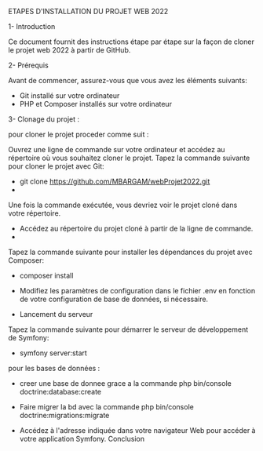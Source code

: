 ETAPES D'INSTALLATION DU PROJET WEB 2022 

1- Introduction

 Ce document fournit des instructions étape par étape sur la façon de cloner le projet web 2022 à partir de GitHub.

2- Prérequis

 Avant de commencer, assurez-vous que vous avez les éléments suivants:

- Git installé sur votre ordinateur
- PHP et Composer installés sur votre ordinateur

3- Clonage du projet : 

 pour cloner le projet proceder comme suit :

Ouvrez une ligne de commande sur votre ordinateur et accédez au répertoire où vous souhaitez cloner le projet.
Tapez la commande suivante pour cloner le  projet avec Git:

* git clone https://github.com/MBARGAM/webProjet2022.git
* 
Une fois la commande exécutée, vous devriez voir le projet cloné dans votre répertoire.

* Accédez au répertoire du projet cloné à partir de la ligne de commande.
* 
Tapez la commande suivante pour installer les dépendances du projet avec Composer:

* composer install

* Modifiez les paramètres de configuration dans le fichier .env en fonction de votre configuration de base de données, si nécessaire.

* Lancement du serveur

Tapez la commande suivante pour démarrer le serveur de développement de Symfony:
* symfony server:start

pour les bases de données :
* creer une base de donnee grace a la commande  php bin/console doctrine:database:create

* Faire migrer la bd avec la commande  php bin/console doctrine:migrations:migrate

* Accédez à l'adresse indiquée dans votre navigateur Web pour accéder à votre application Symfony.
Conclusion



